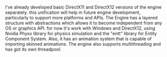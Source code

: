 I've already developed basic DirectX11 and DirectX12 versions of the engine separately. this unification will help in future engine development, particularly to support more platforms and APIs.
The Engine has a layered structure with abstractions which allows it to become independent from any OS or graphics API. for now it's work with Windows and DirectX12, using Nvidia Physx library for physics simulation and the "entt" library for Entity Component System. Also, it has an animation system that is capable of importing skinned animations.
The engine also supports multithreading and has got its own threadpool.
